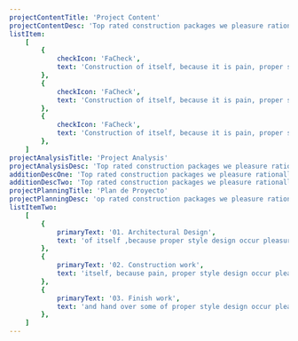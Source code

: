 ```yaml
---
projectContentTitle: 'Project Content'
projectContentDesc: 'Top rated construction packages we pleasure rationally encounter consequences interesting who loves or pursues or desires to obtain'
listItem:
    [
        {
            checkIcon: 'FaCheck',
            text: 'Construction of itself, because it is pain, proper style design occur pleasure',
        },
        {
            checkIcon: 'FaCheck',
            text: 'Construction of itself, because it is pain, proper style design occur pleasure',
        },
        {
            checkIcon: 'FaCheck',
            text: 'Construction of itself, because it is pain, proper style design occur pleasure',
        },
    ]
projectAnalysisTitle: 'Project Analysis'
projectAnalysisDesc: 'Top rated construction packages we pleasure rationally encounter consequences interesting who loves or pursues or desires to obtain'
additionDescOne: 'Top rated construction packages we pleasure rationally encounter consequences interesting who loves or pursues or desires to obtain'
additionDescTwo: 'Top rated construction packages we pleasure rationally encounter consequences'
projectPlanningTitle: 'Plan de Proyecto'
projectPlanningDesc: 'op rated construction packages we pleasure rationally encounter consequences interesting who loves or pursues or desires to obtain'
listItemTwo:
    [
        {
            primaryText: '01. Architectural Design',
            text: 'of itself ,because proper style design occur pleasure',
        },
        {
            primaryText: '02. Construction work',
            text: 'itself, because pain, proper style design occur pleasure',
        },
        {
            primaryText: '03. Finish work',
            text: 'and hand over some of proper style design occur pleasure',
        },
    ]
---
```

